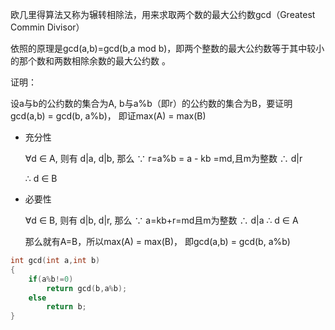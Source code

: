 欧几里得算法又称为辗转相除法，用来求取两个数的最大公约数gcd（Greatest Commin Divisor）

依照的原理是gcd(a,b)=gcd(b,a mod b)，即两个整数的最大公约数等于其中较小的那个数和两数相除余数的最大公约数 。

证明：

设a与b的公约数的集合为A, b与a%b（即r）的公约数的集合为B，要证明gcd(a,b) = gcd(b, a%b)， 即证max(A) = max(B)

- 充分性

  ∀d ∈ A, 则有 d|a, d|b, 那么
   ∵ r=a%b = a - kb =md,且m为整数
   ∴ d|r

   ∴ d ∈ B

- 必要性

  ∀d ∈ B, 则有 d|b, d|r, 那么
   ∵ a=kb+r=md且m为整数
   ∴ d|a
   ∴ d ∈ A

  那么就有A=B，所以max(A) = max(B)， 即gcd(a,b) = gcd(b, a%b)

```c++
int gcd(int a,int b)
{    
    if(a%b!=0)        
        return gcd(b,a%b);    
    else        
        return b;
}
```

